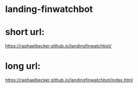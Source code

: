 # landing-finwatchbot

# short url:
https://raphaelbecker.github.io/landingfinwatchbot/

# long url:
https://raphaelbecker.github.io/landingfinwatchbot/index.html

